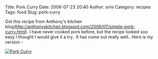 Title: Pork Curry
Date: 2006-07-23 20:40
Author: srini
Category: recipes
Tags: food
Slug: pork-curry

Got this recipe from Anthony's kitchen blog(http://anthonyskitchen.blogspot.com/2006/07/simple-pork-curry.html).
I have never cooked pork before, but the
recipe looked soo easy I thought I would give it a try.. It has come out
really well.. Here is my version - 

[![Pork Curry]({static}/wp-content/uploads/2006/07/Pork-Curry.jpg "Pork Curry")]({static}/wp-content/uploads/2009/11/Pork-Curry.jpg)
